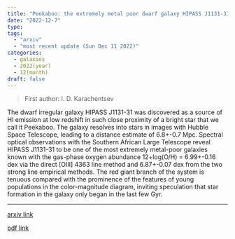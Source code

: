 ```yaml
---
title: "Peekaboo: the extremely metal poor dwarf galaxy HIPASS J1131-31"
date: "2022-12-7"
type:
tags:
  - "arxiv"
  - "most recent update (Sun Dec 11 2022)"
categories:
  - galaxies
  - 2022(year)
  - 12(month)
draft: false
---
```


> First author: I. D. Karachentsev

 The dwarf irregular galaxy HIPASS J1131-31 was discovered as a source of HI
emission at low redshift in such close proximity of a bright star that we call
it Peekaboo. The galaxy resolves into stars in images with Hubble Space
Telescope, leading to a distance estimate of 6.8+-0.7 Mpc. Spectral optical
observations with the Southern African Large Telescope reveal HIPASS J1131-31
to be one of the most extremely metal-poor galaxies known with the gas-phase
oxygen abundance 12+log(O/H) = 6.99+-0.16 dex via the direct [OIII] 4363 line
method and 6.87+-0.07 dex from the two strong line empirical methods. The red
giant branch of the system is tenuous compared with the prominence of the
features of young populations in the color-magnitude diagram, inviting
speculation that star formation in the galaxy only began in the last few Gyr.

---
[arxiv link](http://arxiv.org/abs/2212.03478v1)

[pdf link](http://arxiv.org/pdf/2212.03478v1)